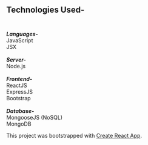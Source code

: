 ## Technologies Used-<br/><br/>
***Languages-<br/>***
JavaScript<br/>
JSX<br/><br/>
***Server-<br/>***
Node.js<br/><br/>
***Frontend-<br/>***
ReactJS<br/>
ExpressJS<br/>
Bootstrap<br/><br/>
***Database-<br/>***
MongooseJS (NoSQL)<br/>
MongoDB<br/>


This project was bootstrapped with [Create React App](https://github.com/facebook/create-react-app).
